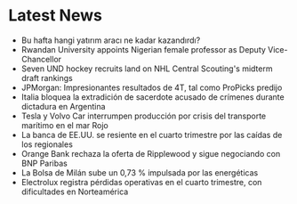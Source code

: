 # Latest News
-  Bu hafta hangi yatırım aracı ne kadar kazandırdı?
-  Rwandan University appoints Nigerian female professor as Deputy Vice-Chancellor
-  Seven UND hockey recruits land on NHL Central Scouting's midterm draft rankings
-  JPMorgan: Impresionantes resultados de 4T, tal como ProPicks predijo
-  Italia bloquea la extradición de sacerdote acusado de crímenes durante dictadura en Argentina
-  Tesla y Volvo Car interrumpen producción por crisis del transporte marítimo en el mar Rojo
-  La banca de EE.UU. se resiente en el cuarto trimestre por las caídas de los regionales
-  Orange Bank rechaza la oferta de Ripplewood y sigue negociando con BNP Paribas
-  La Bolsa de Milán sube un 0,73 % impulsada por las energéticas
-  Electrolux registra pérdidas operativas en el cuarto trimestre, con dificultades en Norteamérica
